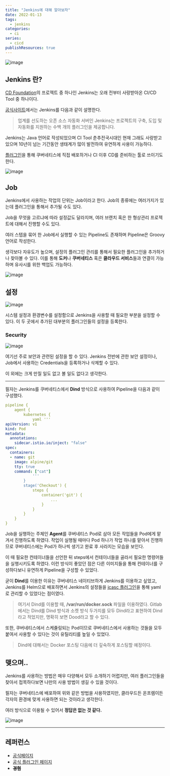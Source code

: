 ```yaml
---
title: "Jenkins에 대해 알아보자"
date: 2022-01-13
tags:
  - jenkins
categories:
  - ci
series:
  - cicd
publishResources: true
---
```



![image](https://github.com/lee20h/blog/assets/59367782/f59af189-0a61-48c9-8b30-25befa85178c)


## Jenkins 란?


[CD Foundation](https://cd.foundation)의 프로젝트 중 하나인 Jenkins는 오래 전부터 사랑받아온 CI/CD Tool 중 하나이다.

[공식사이트](https://www.jenkins.io)에서는 Jenkins를 다음과 같이 설명한다.

> 업계를 선도하는 오픈 소스 자동화 서버인 Jenkins는 프로젝트의 구축, 도입 및 자동화를 지원하는 수백 개의 플러그인을 제공합니다.

Jenkins는 Java 언어로 작성되었으며 CI Tool 춘추전국시대인 현재 그래도 사랑받고 있으며 10년이 넘는 기간동안 생태계가 많이 발전하여 유연하게 사용이 가능하다.

[플러그인](https://plugins.jenkins.io)을 통해 쿠버네티스에 직접 배포하거나 CI 이후 CD를 준비하는 툴로 쓰이기도 한다.

![image](https://github.com/lee20h/blog/assets/59367782/f176310b-76d6-4cbc-90f7-6e32bbcfc12f)

## Job

Jenkins에서 사용하는 작업의 단위는 Job이라고 한다. Job의 종류에는 여러가지가 있는데 플러그인을 통해서 추가될 수도 있다.

Job을 무엇을 고르냐에 따라 설정값도 달라지며, 여러 브랜치 혹은 한 형상관리 프로젝트에 대해서 진행할 수도 있다.

여러 스텝을 묶어 한 Job에서 실행할 수 있는 Pipeline도 존재하며 Pipeline은 Groovy 언어로 작성한다.

생각보다 자유도가 높으며, 설정의 플러그인 관리를 통해서 필요한 플러그인을 추가하거나 찾아볼 수 있다. 이를 통해 **도커**나 **쿠버네티스** 혹은 **클라우드 서비스**들과 연결이 가능하며 유사시를 위한 백업도 가능하다.

![image](https://github.com/lee20h/blog/assets/59367782/43c71db2-2e2c-4683-b720-563e56b9441c)

## 설정

![image](https://github.com/lee20h/blog/assets/59367782/027722c1-b5e6-4ea6-8b61-f0132035f7c0)

시스템 설정과 환경변수를 설정함으로 Jenkins을 사용할 때 필요한 부분을 설정할 수 있다. 이 두 곳에서 추가된 대부분의 플러그인들의 설정을 등록한다.

### Security

![image](https://github.com/lee20h/blog/assets/59367782/25e9e331-fece-45c2-ac1a-633ae7580172)

여기선 주로 보안과 관련된 설정을 할 수 있다. Jenkins 전반에 관한 보안 설정이나, Job에서 사용하는 Credentials을 등록하거나 삭제할 수 있다.

이 외에는 크게 만질 일도 없고 볼 일도 없다고 생각한다.

---

필자는 Jenkins를 쿠버네티스에서 **Dind** 방식으로 사용하여 Pipeline을 다음과 같이 구성했다.

```yaml
pipeline {
    agent {
        kubernetes {
            yaml '''
apiVersion: v1
kind: Pod
metadata:
  annotations:
    sidecar.istio.io/inject: "false"
spec:
  containers:
  - name: git
    image: alpine/git
    tty: true
    command: ["cat"]
            '''
		}
        stage('Checkout') {
            steps {
                container('git') {
                    ...
                }
            }
        }
    }
}
```

Job을 실행하는 주체인 **Agent**를 쿠버네티스 Pod로 삼아 모든 작업들을 Pod에게 맡겨서 진행하도록 하였다. 작업이 실행될 때마다 Pod 하나가 작업 하나를 맡아서 진행하므로 쿠버네티스에는 Pod가 하나씩 생기고 완료 후 사라지는 모습을 보인다.

이 때 필요한 컨테이너들을 선언한 뒤 steps에서 컨테이너들을 골라서 필요한 명령어들을 실행시키도록 하였다. 이런 방식이 좋았던 점은 다른 이미지들을 통해 컨테이너를 구성하다보니 유연하게 Pipeline을 구성할 수 있었다.

굳이 **Dind**를 이용한 이유는 쿠버네티스 네이티브하게 Jenkins를 이용하고 싶었고, Jenkins를 Helm으로 배포하면서 Jenkins의 설정들을 [jcasc 플러그인](https://www.jenkins.io/projects/jcasc)을 통해 yaml로 관리할 수 있었다는 점이였다.

> 여기서 Dind를 이용할 때, **/var/run/docker.sock** 파일을 이용하였다.
Gitlab에서는 Dind를 Dind 방식과 소켓 방식 두가지를 모두 Dind라고 표현하여 Dind라고 적었지만, 명확히 보면 Dood라고 할 수 있다.

또한, 쿠버네티스에서 스케쥴링되는 Pod이므로 쿠버네티스에서 사용하는 것들을 모두 붙여서 사용할 수 있다는 것이 유틸리티를 높일 수 있었다.

>Dind에 대해서는 Docker 포스팅 다음에 더 깊숙하게 포스팅할 예정이다.

## 맺으며..

Jenkins를 사용하는 방법은 매우 다양해서 모두 소개하기 어렵지만, 여러 플러그인들을 찾아서 접목하다보면 나만의 사용 방법이 생길 수 있을 것이다.

필자는 쿠버네티스에 배포하여 위와 같은 방법을 사용하였지만, 클라우드든 온프렘이든 각자의 환경에 맞게 사용하면 되는 것이라고 생각한다.

여러 방식으로 이용될 수 있어서 **정답은 없는 것 같다.**

![image](https://github.com/lee20h/blog/assets/59367782/3c2dcf57-5a39-42a4-8a99-f225202249e1)

---

## 레퍼런스

- [공식페이지](https://www.jenkins.io/)
- [공식 플러그인 페이지](https://plugins.jenkins.io)
- **~~경험~~**